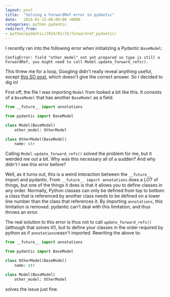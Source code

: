 ```yaml
---
layout: post
title:  "Solving a ForwardRef error in pydantic"
date:   2024-01-15-00:00:00 +0000
categories: python pydantic
redirect_from:
- python/pydantic/2024/01/15/forwardref_pydantic/
---
```


I recently ran into the following error when initializing a Pydantic `BaseModel`:

```text
ConfigError: field "other_model" not yet prepared so type is still a ForwardRef, you might need to call Model.update_forward_refs().
```

This threw me for a loop, Googling didn't really reveal anything useful, except [this SO post](https://stackoverflow.com/questions/71510622/pydantics-update-forward-refs-raises-typing-nameerror), which doesn't give the correct answer. So I decided to dig in!

First off, the file I was importing `Model` from looked a bit like this. It consists of a `BaseModel` that has another `BaseModel` as a field.

```python
from __future__ import annotations

from pydantic import BaseModel

class Model(BaseModel)
    other_model: OtherModel

class OtherModel(BaseModel)
    name: str
```

Calling `Model.update_forward_refs()` solved the problem for me, but it weirded me out a bit. Why was this necessary all of a sudden? And why didn't I see this error before?

Well, as it turns out, this is a weird interaction between the `__future__` import and pydantic. From `__future__ import annotations` does a _LOT_ of things, but one of the things it does is that it allows you to define classes in any order. Normally, Python classes can only be defined from top to bottom: a class that is referenced by another class needs to be defined on a lower line number than the class that references it. By importing `annotations`, this limitation is removed. pydantic can't deal with this limitation, and thus throws an error.

The real solution to this error is thus not to call `update_forward_refs()` (although that solves it!), but to define your classes in the order required by python as if `annotations`wasn't imported. Rewriting the above to:

```python
from __future__ import annotations

from pydantic import BaseModel

class OtherModel(BaseModel)
    name: str

class Model(BaseModel)
    other_model: OtherModel

```

solves the issue just fine. 